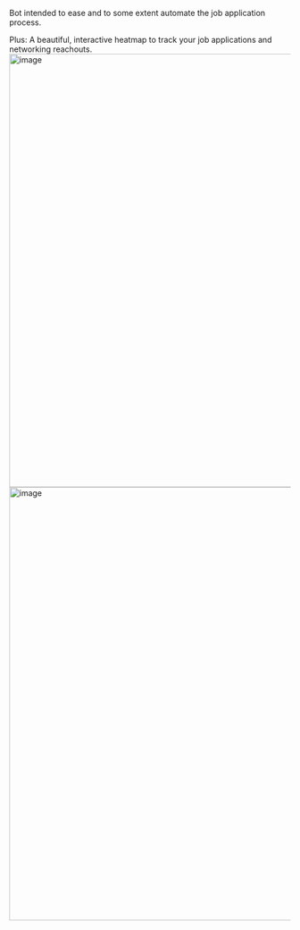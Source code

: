 Bot intended to ease and to some extent automate the job application process.

Plus: A beautiful, interactive heatmap to track your job applications and networking reachouts.
<img width="1436" height="776" alt="image" src="https://github.com/user-attachments/assets/7ec2192f-ab15-44ad-bdf7-2c579d29cbf9" />
<img width="1436" height="776" alt="image" src="https://github.com/user-attachments/assets/b4252cff-fdf8-4167-9fad-cf19b705c522" />

